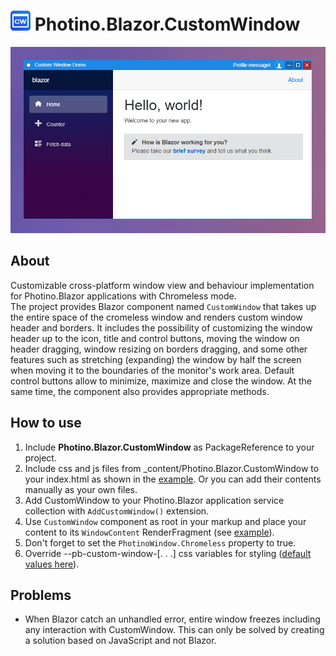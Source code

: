 # ![ ](customwindow.png) Photino.Blazor.CustomWindow
![ ](preview.png)

## About
Customizable cross-platform window view and behaviour implementation for Photino.Blazor applications with Chromeless mode.\
The project provides Blazor component named `CustomWindow` that takes up the entire space of the cromeless window and renders custom window header and borders.
It includes the possibility of customizing the window header up to the icon, title and control buttons, moving the window on header dragging, window resizing on borders dragging, and some other features such as stretching (expanding) the window by half the screen when moving it to the boundaries of the monitor's work area.
Default control buttons allow to minimize, maximize and close the window. At the same time, the component also provides appropriate methods.

## How to use
1. Include **Photino.Blazor.CustomWindow** as PackageReference to your project.
2. Include css and js files from _content/Photino.Blazor.CustomWindow to your index.html as shown in the [example](Photino.Blazor.CustomWindow.Sample/wwwroot/index.html). Or you can add their contents manually as your own files.
3. Add CustomWindow to your Photino.Blazor application service collection with `AddCustomWindow()` extension.
4. Use `CustomWindow` component as root in your markup and place your content to its `WindowContent` RenderFragment (see [example](Photino.Blazor.CustomWindow.Sample/Shared/MainLayout.razor)).
5. Don't forget to set the `PhotinoWindow.Chromeless` property to true.
6. Override --pb-custom-window-[. . .] css variables for styling ([default values here](Photino.Blazor.CustomWindow/wwwroot/css/pb-custom-window.css)).

## Problems
- When Blazor catch an unhandled error, entire window freezes including any interaction with CustomWindow. This can only be solved by creating a solution based on JavaScript and not Blazor.
